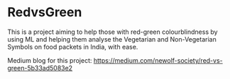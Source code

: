 # RedvsGreen
This is a project aiming to help those with red-green colourblindness by using ML and helping them analyse the Vegetarian and Non-Vegetarian Symbols on food packets in India, with ease.

Medium blog for this project: https://medium.com/newolf-society/red-vs-green-5b33ad5083e2

